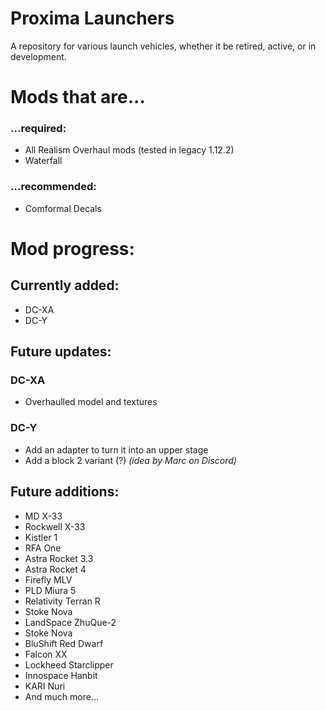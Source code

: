 # Proxima Launchers
A repository for various launch vehicles, whether it be retired, active, or in development.

# Mods that are...
### ...required:
- All Realism Overhaul mods (tested in legacy 1.12.2)
- Waterfall

### ...recommended:
- Comformal Decals

# Mod progress:
## Currently added:
- DC-XA
- DC-Y

## Future updates:
### DC-XA

  - Overhaulled model and textures
### DC-Y
  - Add an adapter to turn it into an upper stage
  - Add a block 2 variant (?) <i>(idea by Marc on Discord)</i>

## Future additions:
- MD X-33
- Rockwell X-33
- Kistler 1
- RFA One
- Astra Rocket 3.3
- Astra Rocket 4
- Firefly MLV
- PLD Miura 5
- Relativity Terran R
- Stoke Nova
- LandSpace ZhuQue-2
- Stoke Nova
- BluShift Red Dwarf
- Falcon XX
- Lockheed Starclipper
- Innospace Hanbit
- KARI Nuri
- And much more...
